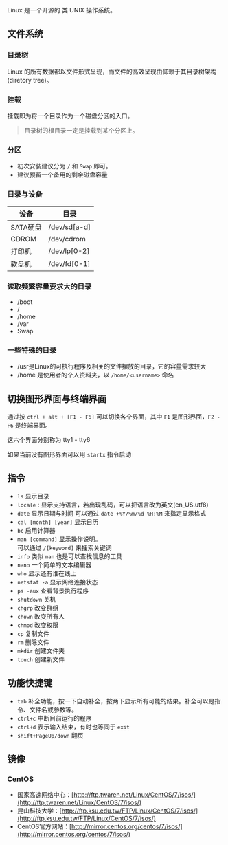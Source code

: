 Linux 是一个开源的 类 UNIX 操作系统。

## 文件系统

### 目录树

Linux 的所有数据都以文件形式呈现，而文件的高效呈现由仰赖于其目录树架构(diretory tree)。

### 挂载

挂载即为将一个目录作为一个磁盘分区的入口。

> 目录树的根目录一定是挂载到某个分区上。

### 分区

- 初次安装建议分为 `/` 和 `Swap` 即可。
- 建议预留一个备用的剩余磁盘容量

### 目录与设备

设备|目录
---|---
SATA硬盘|/dev/sd[a-d]
CDROM|/dev/cdrom
打印机|/dev/lp[0-2]
软盘机|/dev/fd[0-1]

### 读取频繁容量要求大的目录

- /boot
- /
- /home
- /var
- Swap

### 一些特殊的目录

- /usr是Linux的可执行程序及相关的文件摆放的目录，它的容量需求较大
- /home 是使用者的个人资料夹，以 `/home/<username>` 命名


## 切换图形界面与终端界面

通过按 `ctrl + alt + [F1 - F6]` 可以切换各个界面，其中 `F1` 是图形界面，`F2 - F6` 是终端界面。

这六个界面分别称为 tty1 - tty6

如果当前没有图形界面可以用 `startx` 指令启动

## 指令

- `ls`
	显示目录
- `locale`
	: 显示支持语言，若出现乱码，可以把语言改为英文(en_US.utf8)
- `date`
	显示日期与时间
	可以通过 `date +%Y/%m/%d %H:%M` 来指定显示格式
- `cal [month] [year]`
	显示日历
- `bc`
	启用计算器
- `man [command]`
	显示操作说明。  
	可以通过 `/[keyword]` 来搜索关键词
- `info`
	类似 `man` 也是可以查找信息的工具
- `nano`
	一个简单的文本编辑器
- `who`
	显示还有谁在线上
- `netstat -a`
	显示网络连接状态
- `ps -aux`
	查看背景执行程序
- `shutdown`
	关机
- `chgrp`
	改变群组
- `chown`
	改变所有人
- `chmod`
	改变权限
- `cp`
	复制文件
- `rm`
	删除文件
- `mkdir`
	创建文件夹
- `touch`
	创建新文件

## 功能快捷键

- `tab`
	补全功能，按一下自动补全，按两下显示所有可能的结果。补全可以是指令、文件名或参数等。
- `ctrl+c`
	中断目前运行的程序
- `ctrl+d`
	表示输入结束，有时也等同于 `exit`
- `shift+PageUp/down`
	翻页

## 镜像

### CentOS
-   国家高速网络中心：[http://ftp.twaren.net/Linux/CentOS/7/isos/](http://ftp.twaren.net/Linux/CentOS/7/isos/)
-   昆山科技大学：[http://ftp.ksu.edu.tw/FTP/Linux/CentOS/7/isos/](http://ftp.ksu.edu.tw/FTP/Linux/CentOS/7/isos/)
-   CentOS官方网站：[http://mirror.centos.org/centos/7/isos/](http://mirror.centos.org/centos/7/isos/)
